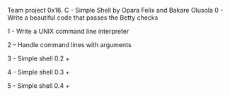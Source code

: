 Team project 0x16. C - Simple Shell by Opara Felix and Bakare Olusola
0 - Write a beautiful code that passes the Betty checks

1 - Write a UNIX command line interpreter

2 – Handle command lines with arguments

3 - Simple shell 0.2 +

4 - Simple shell 0.3 +

5 - Simple shell 0.4 +

